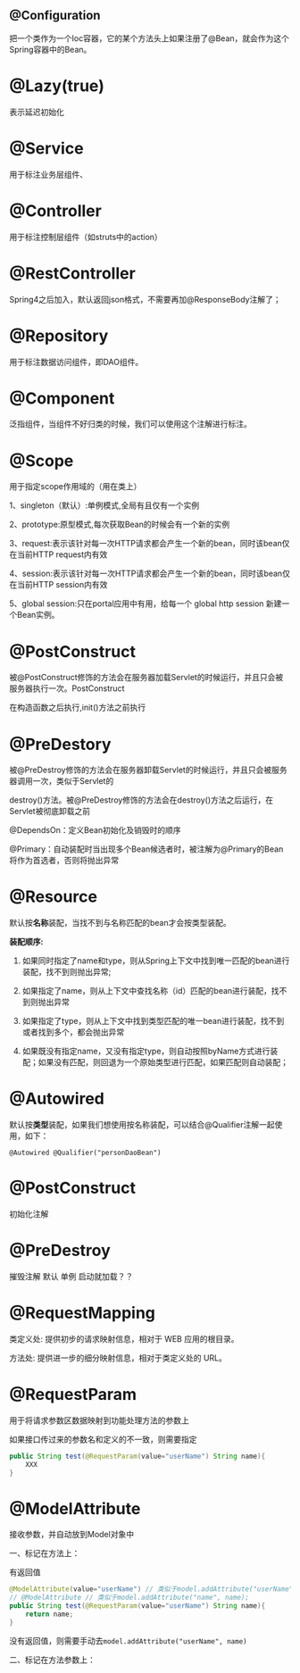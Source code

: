 ## @Configuration

把一个类作为一个Ioc容器，它的某个方法头上如果注册了@Bean，就会作为这个Spring容器中的Bean。

# @Lazy(true) 

表示延迟初始化

# @Service

用于标注业务层组件、 

# @Controller

用于标注控制层组件（如struts中的action）

# @RestController

Spring4之后加入，默认返回json格式，不需要再加@ResponseBody注解了；

# @Repository

用于标注数据访问组件，即DAO组件。

# @Component

泛指组件，当组件不好归类的时候，我们可以使用这个注解进行标注。

# @Scope

用于指定scope作用域的（用在类上）

1、singleton（默认）:单例模式,全局有且仅有一个实例

2、prototype:原型模式,每次获取Bean的时候会有一个新的实例

3、request:表示该针对每一次HTTP请求都会产生一个新的bean，同时该bean仅在当前HTTP request内有效

4、session:表示该针对每一次HTTP请求都会产生一个新的bean，同时该bean仅在当前HTTP session内有效

5、global session:只在portal应用中有用，给每一个 global http session 新建一个Bean实例。

# @PostConstruct

被@PostConstruct修饰的方法会在服务器加载Servlet的时候运行，并且只会被服务器执行一次。PostConstruct

在构造函数之后执行,init()方法之前执行

# @PreDestory

被@PreDestroy修饰的方法会在服务器卸载Servlet的时候运行，并且只会被服务器调用一次，类似于Servlet的

destroy()方法。被@PreDestroy修饰的方法会在destroy()方法之后运行，在Servlet被彻底卸载之前

@DependsOn：定义Bean初始化及销毁时的顺序

@Primary：自动装配时当出现多个Bean候选者时，被注解为@Primary的Bean将作为首选者，否则将抛出异常

# @Resource

默认按**名称**装配，当找不到与名称匹配的bean才会按类型装配。

**装配顺序:**

1. 如果同时指定了name和type，则从Spring上下文中找到唯一匹配的bean进行装配，找不到则抛出异常;

2. 如果指定了name，则从上下文中查找名称（id）匹配的bean进行装配，找不到则抛出异常

3. 如果指定了type，则从上下文中找到类型匹配的唯一bean进行装配，找不到或者找到多个，都会抛出异常

4. 如果既没有指定name，又没有指定type，则自动按照byName方式进行装配；如果没有匹配，则回退为一个原始类型进行匹配，如果匹配则自动装配；

# @Autowired

默认按**类型**装配，如果我们想使用按名称装配，可以结合@Qualifier注解一起使用，如下：

`@Autowired @Qualifier("personDaoBean") `

# @PostConstruct

初始化注解

# @PreDestroy

摧毁注解 默认 单例  启动就加载？？



# @RequestMapping

类定义处: 提供初步的请求映射信息，相对于 WEB 应用的根目录。

方法处: 提供进一步的细分映射信息，相对于类定义处的 URL。

# @RequestParam

用于将请求参数区数据映射到功能处理方法的参数上

如果接口传过来的参数名和定义的不一致，则需要指定

```java
public String test(@RequestParam(value="userName") String name){
	XXX
}
```

# @ModelAttribute

接收参数，并自动放到Model对象中

一、标记在方法上：

有返回值

```java
@ModelAttribute(value="userName") // 类似于model.addAttribute("userName", name);
// @ModelAttribute // 类似于model.addAttribute("name", name);
public String test(@RequestParam(value="userName") String name){
	return name;
}
```

没有返回值，则需要手动去`model.addAttribute("userName", name)`

二、标记在方法参数上：





